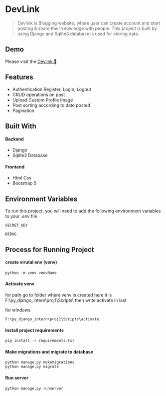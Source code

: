 # DevLink

> Devlink is Blogging website, where user can create account and start posting & share their knowledge with people. 
> This project is built by using Django and Sqlite3 database is used for storing data.



## Demo

Please visit the [Devlink ](https://akashsabale.pythonanywhere.com/) :link:
  
## Features

- Authentication Register, Login, Logout 
- CRUD operations on post
- Upload Custom Profile Image
- Post sorting according to date posted
- Pagination


  
## Built With

#### Backend
* Django 
* Sqlite3 Database

#### Frontend
* Html Css
* Bootstrap 5

     
## Environment Variables

To run this project, you will need to add the following environment variables to your .env file

`SECRET_KEY`

`DEBUG`

  
## Process for Running Project 

#### create virutal env (venv)

```
python -m venv venvName
```

#### Activate venv
for path go to folder where venv is created here it is 
F:\py_django_intern\proj1\Scripts\ then write activate in last

for windows
```
F:\py_django_intern\proj1\Scripts\activate
```

#### Install project requirements
```
pip install -r requirements.txt
```

#### Make migrations and migrate to database
```
python manage.py makemigrations
python manage.py migrate

```

#### Run server
```
python manage.py runserver
```

